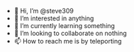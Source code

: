 - 👋 Hi, I’m @steve309
- 👀 I’m interested in anything
- 🌱 I’m currently learning something
- 💞️ I’m looking to collaborate on nothing
- 📫 How to reach me is by teleporting

<!---
steve309/steve309 is a ✨ special ✨ repository because its `README.md` (this file) appears on your GitHub profile.
You can click the Preview link to take a look at your changes.
--->
